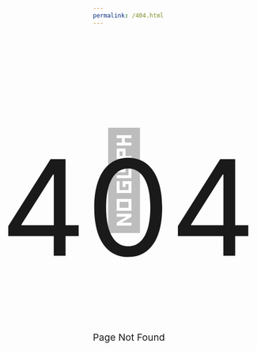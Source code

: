 ```yaml
---
permalink: /404.html
---
```

<p style="font-size:20vw;z-index: 0;position: relative;color: 0,0,0,0.25;color: rgba(0, 0, 0, 0.25);">👻</p>
<p style="font-size: 28vw;position: absolute;/* left: 0; */top: 43px;left: 41px;">404</p>
<p style="font-size: 2vw;/* position: absolute; */<p style=&quot;font-size: 2vw;position: absolute;&quot;>Page Not Found</p>;top: 149px;/* left: 320px; */">Page Not Found</p>
<p style ="style=position:initial;padding-bottom: 200px;"/>
